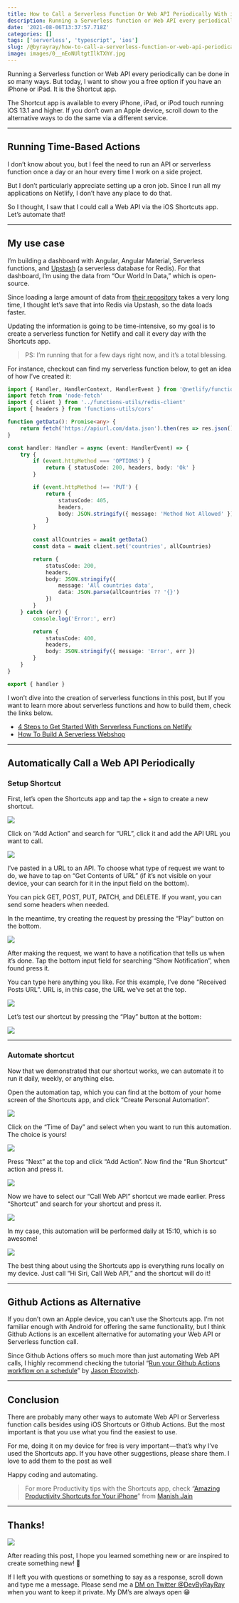 ```yaml
---
title: How to Call a Serverless Function Or Web API Periodically With iOS Shortcuts
description: Running a Serverless function or Web API every periodically can be done in so many ways. But today, I want to show you a free option in iOS if you have an iPhone or iPad. It is the Shortcut app.
date: '2021-08-06T13:37:57.718Z'
categories: []
tags: ['serverless', 'typescript', 'ios']
slug: /@byrayray/how-to-call-a-serverless-function-or-web-api-periodically-with-ios-shortcuts-24f3e696c105
image: images/0__nEoNUltgtIlkTXhY.jpg
---
```


Running a Serverless function or Web API every periodically can be done in so many ways. But today, I want to show you a free option if you have an iPhone or iPad. It is the Shortcut app.

The Shortcut app is available to every iPhone, iPad, or iPod touch running iOS 13.1 and higher. If you don’t own an Apple device, scroll down to the alternative ways to do the same via a different service.

---

## Running Time-Based Actions

I don’t know about you, but I feel the need to run an API or serverless function once a day or an hour every time I work on a side project.

But I don’t particularly appreciate setting up a cron job. Since I run all my applications on Netlify, I don’t have any place to do that.

So I thought, I saw that I could call a Web API via the iOS Shortcuts app. Let’s automate that!

---

## My use case

I’m building a dashboard with Angular, Angular Material, Serverless functions, and [Upstash](https://upstash.com/) (a serverless database for Redis). For that dashboard, I’m using the data from “Our World In Data,” which is open-source.

Since loading a large amount of data from [their repository](https://github.com/owid/owid-datasets/tree/master/datasets) takes a very long time, I thought let’s save that into Redis via Upstash, so the data loads faster.

Updating the information is going to be time-intensive, so my goal is to create a serverless function for Netlify and call it every day with the Shortcuts app.

> PS: I’m running that for a few days right now, and it’s a total blessing.

For instance, checkout can find my serverless function below, to get an idea of how I’ve created it:

```ts [example-netlify-serverless.function.ts]
import { Handler, HandlerContext, HandlerEvent } from '@netlify/functions'
import fetch from 'node-fetch'
import { client } from '../functions-utils/redis-client'
import { headers } from 'functions-utils/cors'

function getData(): Promise<any> {
	return fetch('https://apiurl.com/data.json').then(res => res.json())
}

const handler: Handler = async (event: HandlerEvent) => {
	try {
		if (event.httpMethod === 'OPTIONS') {
			return { statusCode: 200, headers, body: 'Ok' }
		}

		if (event.httpMethod !== 'PUT') {
			return {
				statusCode: 405,
				headers,
				body: JSON.stringify({ message: 'Method Not Allowed' })
			}
		}

		const allCountries = await getData()
		const data = await client.set('countries', allCountries)

		return {
			statusCode: 200,
			headers,
			body: JSON.stringify({
				message: 'All countries data',
				data: JSON.parse(allCountries ?? '{}')
			})
		}
	} catch (err) {
		console.log('Error:', err)

		return {
			statusCode: 400,
			headers,
			body: JSON.stringify({ message: 'Error', err })
		}
	}
}

export { handler }
```

I won’t dive into the creation of serverless functions in this post, but If you want to learn more about serverless functions and how to build them, check the links below.

-   [4 Steps to Get Started With Serverless Functions on Netlify](/posts/2020-05-26-4-steps-to-get-started-with-serverless-functions-on-netlify-a6942bf071ca)
-   [How To Build A Serverless Webshop](/posts/2020-07-08-serverless-functions-webshop-faunadb-netlify-angular)

---

## Automatically Call a Web API Periodically

### Setup Shortcut

First, let’s open the Shortcuts app and tap the + sign to create a new shortcut.

![](/images/1__z6gbXiiIKBIil6ibS7QoCQ.png)

Click on “Add Action” and search for “URL”, click it and add the API URL you want to call.

![](/images/1__wkfj4EUtoiDo9YAZNCJhWg.png)

I’ve pasted in a URL to an API. To choose what type of request we want to do, we have to tap on “Get Contents of URL” (if it’s not visible on your device, your can search for it in the input field on the bottom).

You can pick GET, POST, PUT, PATCH, and DELETE. If you want, you can send some headers when needed.

In the meantime, try creating the request by pressing the “Play” button on the bottom.

![](/images/1__KtWCQ0by6Cqo4kDyT__oLPg.png)

After making the request, we want to have a notification that tells us when it’s done. Tap the bottom input field for searching “Show Notification”, when found press it.

You can type here anything you like. For this example, I’ve done “Received Posts URL”. URL is, in this case, the URL we’ve set at the top.

![](/images/1__77ujA6STZKiKQDsZihBgRQ.png)

Let’s test our shortcut by pressing the “Play” button at the bottom:

![](/images/1__4hNtv4__NhMg__fvVYi2EAtQ.gif)

---

### Automate shortcut

Now that we demonstrated that our shortcut works, we can automate it to run it daily, weekly, or anything else.

Open the automation tap, which you can find at the bottom of your home screen of the Shortcuts app, and click “Create Personal Automation”.

![](/images/1__Oawje5hmFb4aDM__QR4lMDw.png)

Click on the “Time of Day” and select when you want to run this automation. The choice is yours!

![](/images/1__0SF0tBieyzInFTG__H61p7Q.png)

Press “Next” at the top and click “Add Action”. Now find the “Run Shortcut” action and press it.

![](/images/1__gLPVRNx5cRM8YhwHLkd2Tg.png)

Now we have to select our “Call Web API” shortcut we made earlier. Press “Shortcut” and search for your shortcut and press it.

![](/images/1__D__ZCzkhk1zuDPJxofrn__ig.png)

In my case, this automation will be performed daily at 15:10, which is so awesome!

![](/images/1__Tyx7O3vR8qY7YFlz4iPRiA.png)

The best thing about using the Shortcuts app is everything runs locally on my device. Just call “Hi Siri, Call Web API,” and the shortcut will do it!

---

## Github Actions as Alternative

If you don’t own an Apple device, you can’t use the Shortcuts app. I’m not familiar enough with Android for offering the same functionality, but I think Github Actions is an excellent alternative for automating your Web API or Serverless function call.

Since Github Actions offers so much more than just automating Web API calls, I highly recommend checking the tutorial “[Run your Github Actions workflow on a schedule](https://jasonet.co/posts/scheduled-actions/)” by [Jason Etcovitch](https://twitter.com/JasonEtco).

---

## Conclusion

There are probably many other ways to automate Web API or Serverless function calls besides using iOS Shortcuts or Github Actions. But the most important is that you use what you find the easiest to use.

For me, doing it on my device for free is very important — that’s why I’ve used the Shortcuts app. If you have other suggestions, please share them. I love to add them to the post as well

Happy coding and automating.

> For more Productivity tips with the Shortcuts app, check “[Amazing Productivity Shortcuts for Your iPhone](https://medium.com/macoclock/5-cool-tricks-your-iphones-shortcuts-app-can-do-fcdcd4fe153e)” from [Manish Jain](https://medium.com/u/728e7aeac31a)

---

## Thanks!

![](/images/0__4aTcitCaVTWHHeiO.jpg)

After reading this post, I hope you learned something new or are inspired to create something new! 🤗

If I left you with questions or something to say as a response, scroll down and type me a message. Please send me a [DM on Twitter @DevByRayRay](https://twitter.com/@devbyrayray) when you want to keep it private. My DM’s are always open 😁
